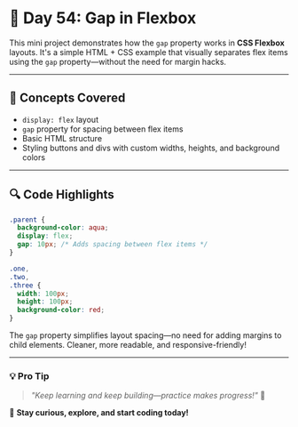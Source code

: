 # 🚀 Day 54: Gap in Flexbox

This mini project demonstrates how the `gap` property works in **CSS Flexbox** layouts. It's a simple HTML + CSS example that visually separates flex items using the `gap` property—without the need for margin hacks.

---

## 🧠 Concepts Covered

- `display: flex` layout
- `gap` property for spacing between flex items
- Basic HTML structure
- Styling buttons and divs with custom widths, heights, and background colors

---

## 🔍 Code Highlights

```css
.parent {
  background-color: aqua;
  display: flex;
  gap: 10px; /* Adds spacing between flex items */
}

.one,
.two,
.three {
  width: 100px;
  height: 100px;
  background-color: red;
}
```

The `gap` property simplifies layout spacing—no need for adding margins to child elements. Cleaner, more readable, and responsive-friendly!

---

### 💡 **Pro Tip**

> _"Keep learning and keep building—practice makes progress!"_ 💪

🚀 **Stay curious, explore, and start coding today!**
